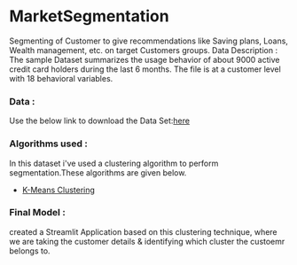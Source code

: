 # MarketSegmentation
 Segmenting of Customer to give recommendations like Saving plans, Loans, Wealth management, etc. on target Customers groups.
Data Description : 
The sample Dataset summarizes the usage behavior of about 9000 active credit card holders during the last 6 months. The file is at a customer level with 18 behavioral variables.
### Data :  
Use the below link to download the Data Set:[here](https://github.com/pik1989/MarketSegmentation/blob/main/Clustered_Customer_Data.csv) 
### Algorithms used :  
In this dataset i've used a clustering algorithm to perform segmentation.These algorithms are given below.
- [K-Means Clustering](https://en.wikipedia.org/wiki/K-means_clustering)
### Final Model  :
created a Streamlit Application based on this clustering technique, where we are taking the customer details & identifying which cluster the custoemr belongs to.
